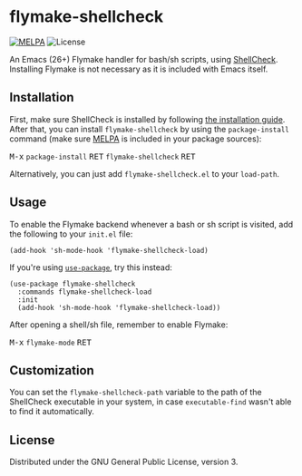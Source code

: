 # flymake-shellcheck
[![MELPA](https://melpa.org/packages/flymake-shellcheck-badge.svg)](https://melpa.org/#/flymake-shellcheck)
![License](https://img.shields.io/github/license/federicotdn/flymake-shellcheck.svg)

An Emacs (26+) Flymake handler for bash/sh scripts, using [ShellCheck](https://github.com/koalaman/shellcheck). Installing Flymake is not necessary as it is included with Emacs itself.

## Installation
First, make sure ShellCheck is installed by following [the installation guide](https://github.com/koalaman/shellcheck#installing). After that, you can install `flymake-shellcheck` by using the `package-install` command (make sure [MELPA](https://melpa.org/) is included in your package sources):

<kbd>M-x</kbd> `package-install` <kbd>RET</kbd> `flymake-shellcheck` <kbd>RET</kbd>

Alternatively, you can just add `flymake-shellcheck.el` to your `load-path`.

## Usage
To enable the Flymake backend whenever a bash or sh script is visited, add the following to your `init.el` file:

```elisp
(add-hook 'sh-mode-hook 'flymake-shellcheck-load)
```

If you're using [`use-package`](https://github.com/jwiegley/use-package), try this instead:

```elisp
(use-package flymake-shellcheck
  :commands flymake-shellcheck-load
  :init
  (add-hook 'sh-mode-hook 'flymake-shellcheck-load))
```

After opening a shell/sh file, remember to enable Flymake:

<kbd>M-x</kbd> `flymake-mode` <kbd>RET</kbd>

## Customization

You can set the `flymake-shellcheck-path` variable to the path of the ShellCheck executable in your system, in case `executable-find` wasn't able to find it automatically.

## License

Distributed under the GNU General Public License, version 3.
